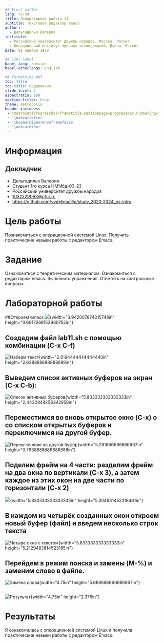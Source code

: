 ```yaml
---
## Front matter
lang: ru-RU
title: Лабораторная работа 11
subtitle: Текстовой редактор emacs
author:
  - Дельгадильо Валерия
institute:
  - Российский университет дружбы народов, Москва, Россия
  - Объединённый институт ядерных исследований, Дубна, Россия
date: 01 января 1970

## i18n babel
babel-lang: russian
babel-otherlangs: english

## Formatting pdf
toc: false
toc-title: Содержание
slide_level: 2
aspectratio: 169
section-titles: true
theme: metropolis
header-includes:
 - \metroset{progressbar=frametitle,sectionpage=progressbar,numbering=fraction}
 - '\makeatletter'
 - '\beamer@ignorenonframefalse'
 - '\makeatother'
---
```



# Информация

## Докладчик

  * Дельгадильо Валерия
  * Студент 1го курса НММбд-03-23
  * Российский университет дружбы народов
  * [1032229098@pfur.ru](mailto:1032229098@pfur.ru)
  * <https://github.com/yvdeljgadiljo/study_2023-2024_os-intro>

# Цель работы 

Познакомиться с операционной системой Linux. Получить практические
навыки работы с редактором Emacs.

# Задание

Ознакомиться с теоретическим материалом. Ознакомиться с редактором
emacs. Выполнить упражнения. Ответить на контрольные вопросы.

# Лабораторной работы 
##Откроем emacs
![](image/image1.png){width="3.942007874015748in"
height="0.6917268153980752in"}


## Создадим файл lab11.sh с помощью комбинации (C-x C-f)

![Наберм текст](image/image2.png){width="2.8194444444444446in"
height="2.638888888888889in"}


## Выведем список активных буферов на экран (C-x C-b):

![Список активных буферов](image/image4.png){width="5.833333333333333in"
height="2.4430949256342958in"}


## Переместимся во вновь открытое окно (C-x) o со списком открытых буферов и переключимся на другой буфер.

![Переключение на другой буфер](image/image5.png){width="5.291666666666667in"
height="0.7638888888888888in"}


## Поделим фрейм на 4 части: разделим фрейм на два окна по вертикали (C-x 3), а затем каждое из этих окон на две части по горизонтали (C-x 2)

![](image/image6.png){width="5.833333333333333in"
height="5.304631452318461in"}


## В каждом из четырёх созданных окон откроем новый буфер (файл) и введем несколько строк текста

![Четыре окна с текстом](image/image7.png){width="5.833333333333333in"
height="5.2129483814523185in"}


## Перейдем в режим поиска и замены (M-%) и заменим слово в файле.

![Замена слова](image/image8.png){width="4.75in"
height="5.666666666666667in"}

##
![Результат](image/image9.png){width="4.75in"
height="2.375in"}


# Результаты
Я ознакомилась с операционной системой Linux и получила практические
навыки работы с редактором Emacs.



